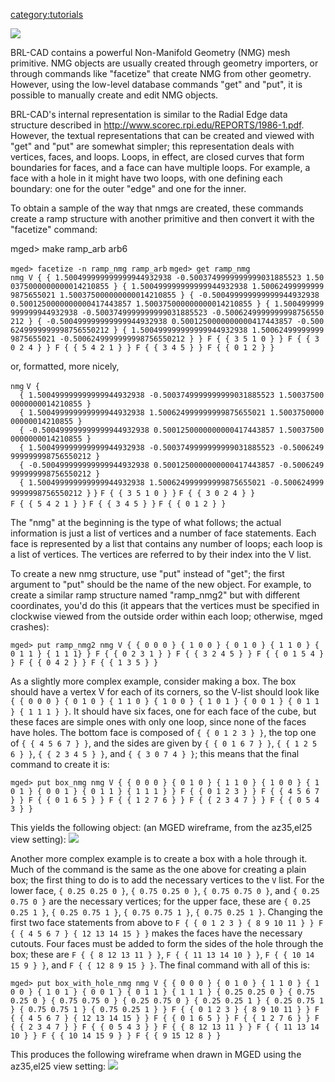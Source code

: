 [category:tutorials](category:tutorials.md)

![](/wiki/img/nmg-wiki-tutorial-screenshot.png)

BRL-CAD contains a powerful Non-Manifold Geometry (NMG) mesh primitive.
NMG objects are usually created through geometry importers, or through
commands like "facetize" that create NMG from other geometry. However,
using the low-level database commands "get" and "put", it is possible to
manually create and edit NMG objects.

BRL-CAD's internal representation is similar to the Radial Edge data
structure described in <http://www.scorec.rpi.edu/REPORTS/1986-1.pdf>.
However, the textual representations that can be created and viewed with
"get" and "put" are somewhat simpler; this representation deals with
vertices, faces, and loops. Loops, in effect, are closed curves that
form boundaries for faces, and a face can have multiple loops. For
example, a face with a hole in it might have two loops, with one
defining each boundary: one for the outer "edge" and one for the inner.

To obtain a sample of the way that nmgs are created, these commands
create a ramp structure with another primitive and then convert it with
the "facetize" command:


mged&gt; make ramp_arb arb6

`mged> facetize -n ramp_nmg ramp_arb`
`mged> get ramp_nmg`
`nmg V { { 1.500499999999999944932938 -0.5003749999999999031885523 1.500375000000000014210855 } { 1.500499999999999944932938 1.500624999999999875655021 1.500375000000000014210855 } { -0.500499999999999944932938 0.5001250000000000417443857 1.500375000000000014210855 } { 1.500499999999999944932938 -0.5003749999999999031885523 -0.5006249999999998756550212 } { -0.500499999999999944932938 0.5001250000000000417443857 -0.5006249999999998756550212 } { 1.500499999999999944932938 1.500624999999999875655021 -0.5006249999999998756550212 } } F { { 3 5 1 0 } } F { { 3 0 2 4 } } F { { 5 4 2 1 } } F { { 3 4 5 } } F { { 0 1 2 } }`

or, formatted, more nicely,

`nmg`
`V {`
`  { 1.500499999999999944932938 -0.5003749999999999031885523 1.500375000000000014210855 }`
`  { 1.500499999999999944932938 1.500624999999999875655021 1.500375000000000014210855 }`
`  { -0.500499999999999944932938 0.5001250000000000417443857 1.500375000000000014210855 }`
`  { 1.500499999999999944932938 -0.5003749999999999031885523 -0.5006249999999998756550212 }`
`  { -0.500499999999999944932938 0.5001250000000000417443857 -0.5006249999999998756550212 }`
`  { 1.500499999999999944932938 1.500624999999999875655021 -0.5006249999999998756550212 }`
`}`
`F { { 3 5 1 0 } }`
`F { { 3 0 2 4 } }`
`F { { 5 4 2 1 } }`
`F { { 3 4 5 } }`
`F { { 0 1 2 } }`

The "nmg" at the beginning is the type of what follows; the actual
information is just a list of vertices and a number of face statements.
Each face is represented by a list that contains any number of loops;
each loop is a list of vertices. The vertices are referred to by their
index into the V list.

To create a new nmg structure, use "put" instead of "get"; the first
argument to "put" should be the name of the new object. For example, to
create a similar ramp structure named "ramp_nmg2" but with different
coordinates, you'd do this (it appears that the vertices must be
specified in clockwise viewed from the outside order within each loop;
otherwise, mged crashes):

`mged> put ramp_nmg2 nmg V { { 0 0 0 } { 1 0 0 } { 0 1 0 } { 1 1 0 } { 0 1 1 } { 1 1 1} } F { { 0 2 3 1 } } F { { 3 2 4 5 } } F { { 0 1 5 4 } } F { { 0 4 2 } } F { { 1 3 5 } }`

As a slightly more complex example, consider making a box. The box
should have a vertex V for each of its corners, so the V-list should
look like
`{ { 0 0 0 } { 0 1 0 } { 1 1 0 } { 1 0 0 } { 1 0 1 } { 0 0 1 } { 0 1 1 } { 1 1 1 } }`.
It should have six faces, one for each face of the cube, but these faces
are simple ones with only one loop, since none of the faces have holes.
The bottom face is composed of `{ { 0 1 2 3 } }`, the top one of
`{ { 4 5 6 7 } }`, and the sides are given by `{ { 0 1 6 7 } }`,
`{ { 1 2 5 6 } }`, `{ { 2 3 4 5 } }`, and `{ { 3 0 7 4 } }`; this means
that the final command to create it is:

`mged> put box_nmg nmg V { { 0 0 0 } { 0 1 0 } { 1 1 0 } { 1 0 0 } { 1 0 1 } { 0 0 1 } { 0 1 1 } { 1 1 1 } } F { { 0 1 2 3 } } F { { 4 5 6 7 } } F { { 0 1 6 5 } } F { { 1 2 7 6 } } F { { 2 3 4 7 } } F { { 0 5 4 3 } }`

This yields the following object: (an MGED wireframe, from the az35,el25
view setting):
![](/wiki/img/nmg-wiki-tutorial-box-mged-screenshot.png)

Another more complex example is to create a box with a hole through it.
Much of the command is the same as the one above for creating a plain
box; the first thing to do is to add the necessary vertices to the `V`
list. For the lower face, `{ 0.25 0.25 0 }`, `{ 0.75 0.25 0 }`,
`{ 0.75 0.75 0 }`, and `{ 0.25 0.75 0 }` are the necessary vertices; for
the upper face, these are `{ 0.25 0.25 1 }`, `{ 0.25 0.75 1 }`,
`{ 0.75 0.75 1 }`, `{ 0.75 0.25 1 }`. Changing the first two face
statements from above to
`F { { 0 1 2 3 } { 8 9 10 11 } } F { { 4 5 6 7 } { 12 13 14 15 } }`
makes the faces have the necessary cutouts. Four faces must be added to
form the sides of the hole through the box; these are
`F { { 8 12 13 11 } }`, `F { { 11 13 14 10 } }`, `F { { 10 14 15 9 } }`,
and `F { { 12 8 9 15 } }`. The final command with all of this is:

`mged> put box_with_hole_nmg nmg V { { 0 0 0 } { 0 1 0 } { 1 1 0 } { 1 0 0 } { 1 0 1 } { 0 0 1 } { 0 1 1 } { 1 1 1 } { 0.25 0.25 0 } { 0.75 0.25 0 } { 0.75 0.75 0 } { 0.25 0.75 0 } { 0.25 0.25 1 } { 0.25 0.75 1 } { 0.75 0.75 1 } { 0.75 0.25 1 } } F { { 0 1 2 3 } { 8 9 10 11 } } F { { 4 5 6 7 } { 12 13 14 15 } } F { { 0 1 6 5 } } F { { 1 2 7 6 } } F { { 2 3 4 7 } } F { { 0 5 4 3 } } F { { 8 12 13 11 } } F { { 11 13 14 10 } } F { { 10 14 15 9 } } F { { 9 15 12 8 } }`

This produces the following wireframe when drawn in MGED using the
az35,el25 view setting:
![](/wiki/img/nmg-wiki-tutorial-box-with-hole-mged-screenshot.png)
